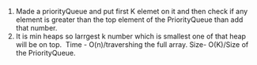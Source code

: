 1. Made a priorityQueue and put first K elemet on it and then check if any element is greater than the top element of the PriorityQueue than add that number.
2. It is min heaps so larrgest k number which is smallest one of that heap will be on top.
​
Time - O(n)/travershing the full  array.
Size- O(K)/Size of the PriorityQueue.